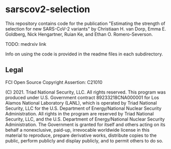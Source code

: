 # sarscov2-selection

This repository contains code for the publication
"Estimating the strength of selection for new SARS-CoV-2 variants"
by
Christiaan H. van Dorp, Emma E. Goldberg, Nick Hengartner, Ruian Ke, and Ethan O. Romero-Severson.

TODO: medrxiv link

Info on using the code is provided in the readme files in each subdirectory.

## Legal

FCI Open Source Copyright Assertion: C21010

(C) 2021. Triad National Security, LLC. All rights reserved.
This program was produced under U.S. Government contract 89233218CNA000001 for Los Alamos National Laboratory (LANL), which is operated by Triad National Security, LLC for the U.S.  Department of Energy/National Nuclear Security Administration. All rights in the program are reserved by Triad National Security, LLC, and the U.S. Department of Energy/National Nuclear Security Administration. The Government is granted for itself and others acting on its behalf a nonexclusive, paid-up, irrevocable worldwide license in this material to reproduce, prepare derivative works, distribute copies to the public, perform publicly and display publicly, and to permit others to do so.
